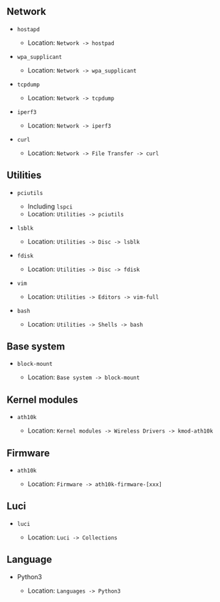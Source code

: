 
## Network

* `hostapd`

    * Location: `Network -> hostpad`

* `wpa_supplicant`

    * Location: `Network -> wpa_supplicant`

* `tcpdump`

    * Location: `Network -> tcpdump`

* `iperf3`

    * Location: `Network -> iperf3`

* `curl`

    * Location: `Network -> File Transfer -> curl`

## Utilities

* `pciutils`

    * Including `lspci`
    * Location: `Utilities -> pciutils`

* `lsblk`

    * Location: `Utilities -> Disc -> lsblk`

* `fdisk`

    * Location: `Utilities -> Disc -> fdisk`

* `vim`

    * Location: `Utilities -> Editors -> vim-full`

* `bash`

    * Location: `Utilities -> Shells -> bash`

## Base system

* `block-mount`

    * Location: `Base system -> block-mount`


## Kernel modules

* `ath10k`
    
    * Location: `Kernel modules -> Wireless Drivers -> kmod-ath10k`

## Firmware

* `ath10k`

    * Location: `Firmware -> ath10k-firmware-[xxx] `

## Luci

* `luci`

    * Location: `Luci -> Collections`

## Language

* Python3 

    * Location: `Languages -> Python3`

